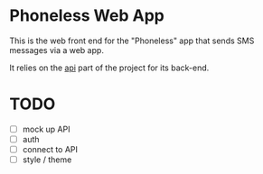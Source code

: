 # Phoneless Web App

This is the web front end for the "Phoneless" app that sends SMS messages via a web app.

It relies on the [api](https://github.com/emlynoregan/phonelessapi) part of the project for its back-end.

# TODO

 - [ ] mock up API
 - [ ] auth
 - [ ] connect to API
 - [ ] style / theme
